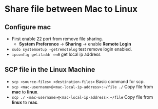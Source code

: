 # Share file between Mac to Linux

## Configure mac

- First enable 22 port from remove file sharing.
  - **System Preference** -> **Sharing** -> enable **Remote Login**
- `sudo systemsetup -getremotelog` test remove login enabled.
- `ipconfig getifaddr en0` get local ip address

## SCP file in the Linux Machine

- `scp <source-files> <destination-files>` Basic command for scp.
- `scp <mac-username>@<mac-local-ip-address>:~/file ./` Copy file from **mac** to **linux**.
- `scp ./ <mac-username>@<mac-local-ip-address>:~/file` Copy file from **linux** to **mac**.
